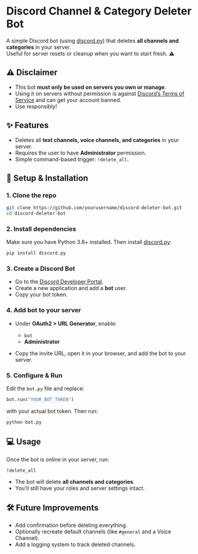 # Discord Channel & Category Deleter Bot

A simple Discord bot (using [discord.py](https://github.com/Rapptz/discord.py)) that deletes **all channels and categories** in your server.  
Useful for server resets or cleanup when you want to start fresh. ⚠️


## ⚠️ Disclaimer
- This bot **must only be used on servers you own or manage**.  
- Using it on servers without permission is against [Discord’s Terms of Service](https://discord.com/terms) and can get your account banned.  
- Use responsibly!


## ✨ Features
- Deletes all **text channels, voice channels, and categories** in your server.
- Requires the user to have **Administrator** permission.
- Simple command-based trigger: `!delete_all`.


## 🚀 Setup & Installation

### 1. Clone the repo
```bash
git clone https://github.com/yourusername/discord-deleter-bot.git
cd discord-deleter-bot
````

### 2. Install dependencies

Make sure you have Python 3.8+ installed. Then install [discord.py](https://pypi.org/project/discord.py/):

```bash
pip install discord.py
```

### 3. Create a Discord Bot

* Go to the [Discord Developer Portal](https://discord.com/developers/applications).
* Create a new application and add a **bot** user.
* Copy your bot token.

### 4. Add bot to your server

* Under **OAuth2 > URL Generator**, enable:

  * `bot`
  * **Administrator**
* Copy the invite URL, open it in your browser, and add the bot to your server.

### 5. Configure & Run

Edit the `bot.py` file and replace:

```python
bot.run("YOUR_BOT_TOKEN")
```

with your actual bot token. Then run:

```bash
python bot.py
```


## 💻 Usage

Once the bot is online in your server, run:

```
!delete_all
```

* The bot will delete **all channels and categories**.
* You’ll still have your roles and server settings intact.



## 🛠️ Future Improvements

* Add confirmation before deleting everything.
* Optionally recreate default channels (like `#general` and a Voice Channel).
* Add a logging system to track deleted channels.



